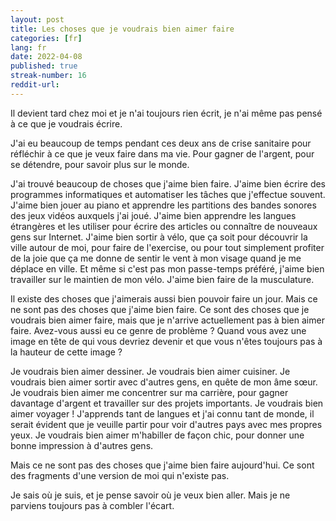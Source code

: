 ```yaml
---
layout: post
title: Les choses que je voudrais bien aimer faire
categories: [fr]
lang: fr
date: 2022-04-08
published: true
streak-number: 16
reddit-url:
---
```

Il devient tard chez moi et je n'ai toujours rien écrit, je n'ai même pas pensé à ce que je voudrais écrire.

J'ai eu beaucoup de temps pendant ces deux ans de crise sanitaire pour réfléchir à ce que je veux faire dans ma vie. Pour gagner de l'argent, pour se détendre, pour savoir plus sur le monde.

J'ai trouvé beaucoup de choses que j'aime bien faire. J'aime bien écrire des programmes informatiques et automatiser les tâches que j'effectue souvent. J'aime bien jouer au piano et apprendre les partitions des bandes sonores des jeux vidéos auxquels j'ai joué. J'aime bien apprendre les langues étrangères et les utiliser pour écrire des articles ou connaître de nouveaux gens sur Internet. J'aime bien sortir à vélo, que ça soit pour découvrir la ville autour de moi, pour faire de l'exercise, ou pour tout simplement profiter de la joie que ça me donne de sentir le vent à mon visage quand je me déplace en ville. Et même si c'est pas mon passe-temps préféré, j'aime bien travailler sur le maintien de mon vélo. J'aime bien faire de la musculature.

Il existe des choses que j'aimerais aussi bien pouvoir faire un jour. Mais ce ne sont pas des choses que j'aime bien faire. Ce sont des choses que je voudrais bien aimer faire, mais que je n'arrive actuellement pas à bien aimer faire. Avez-vous aussi eu ce genre de problème ? Quand vous avez une image en tête de qui vous devriez devenir et que vous n'êtes toujours pas à la hauteur de cette image ?

Je voudrais bien aimer dessiner. Je voudrais bien aimer cuisiner. Je voudrais bien aimer sortir avec d'autres gens, en quête de mon âme sœur. Je voudrais bien aimer me concentrer sur ma carrière, pour gagner davantage d'argent et travailler sur des projets importants. Je voudrais bien aimer voyager ! J'apprends tant de langues et j'ai connu tant de monde, il serait évident que je veuille partir pour voir d'autres pays avec mes propres yeux. Je voudrais bien aimer m'habiller de façon chic, pour donner une bonne impression à d'autres gens.

Mais ce ne sont pas des choses que j'aime bien faire aujourd'hui. Ce sont des fragments d'une version de moi qui n'existe pas.

Je sais où je suis, et je pense savoir où je veux bien aller. Mais je ne parviens toujours pas à combler l'écart.
